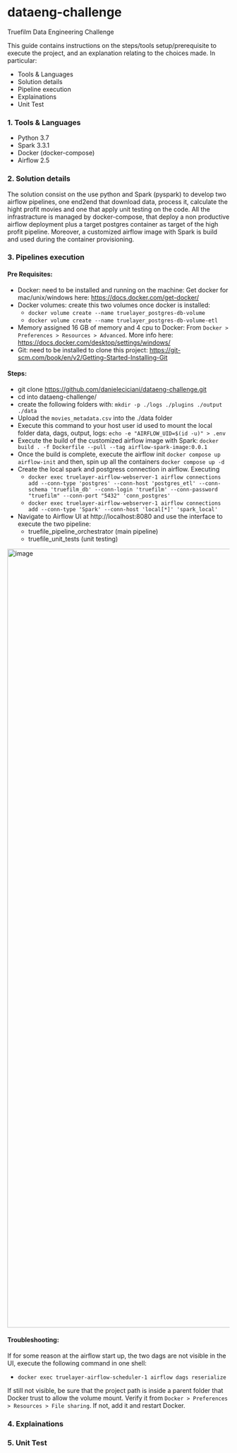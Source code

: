 # dataeng-challenge
Truefilm Data Engineering Challenge

This guide contains instructions on the steps/tools setup/prerequisite to execute the project, and an explanation relating to the choices made.
In particular:

* Tools & Languages
* Solution details
* Pipeline execution
* Explainations
* Unit Test
 
### **1. Tools & Languages**

* Python 3.7
* Spark 3.3.1
* Docker (docker-compose)
* Airflow 2.5


### **2. Solution details**
The solution consist on the use python and Spark (pyspark) to develop two airflow pipelines, one end2end that download data, process it, calculate the  hight profit movies and one that apply unit testing on the code.
All the infrastracture is managed by docker-compose, that deploy a non productive airflow deployment plus a target postgres container as target of the high profit pipeline. Moreover, a customized airflow image with Spark is build and used during the container provisioning.


### **3. Pipelines execution**
#### Pre Requisites:
* Docker: need to be installed and running on the machine: Get docker for mac/unix/windows here: https://docs.docker.com/get-docker/
* Docker volumes: create this two volumes once docker is installed:
	 - `docker volume create --name truelayer_postgres-db-volume`
  - `docker volume create --name truelayer_postgres-db-volume-etl`
* Memory assigned 16 GB of memory and 4 cpu to Docker: From `Docker > Preferences > Resources > Advanced`. More info here: https://docs.docker.com/desktop/settings/windows/
* Git: need to be installed to clone this project: https://git-scm.com/book/en/v2/Getting-Started-Installing-Git

#### Steps:
* git clone https://github.com/danieleciciani/dataeng-challenge.git
* cd into dataeng-challenge/
* create the following folders with: `mkdir -p ./logs ./plugins ./output ./data`
* Upload the `movies_metadata.csv` into the ./data folder
* Execute this command to your host user id used to mount the local folder data, dags, output, logs: `echo -e "AIRFLOW_UID=$(id -u)" > .env`
* Execute the build of the customized airflow image with Spark: `docker build . -f Dockerfile --pull --tag airflow-spark-image:0.0.1`
* Once the build is complete, execute the airflow init `docker compose up airflow-init` and then, spin up all the containers `docker compose up -d`
* Create the local spark and postgress connection in airflow. Executing
  - `docker exec truelayer-airflow-webserver-1 airflow connections add --conn-type 'postgres' --conn-host 'postgres_etl' --conn-schema 'truefilm_db' --conn-login 'truefilm' --conn-password "truefilm" --conn-port "5432" 'conn_postgres'`
  - `docker exec truelayer-airflow-webserver-1 airflow connections add --conn-type 'Spark' --conn-host 'local[*]' 'spark_local'`
* Navigate to Airflow UI at http://localhost:8080 and use the interface to execute the two pipeline:
  -  truefile_pipeline_orchestrator (main pipeline)
  -  truefile_unit_tests (unit testing)

<img width="1765" alt="image" src="https://user-images.githubusercontent.com/28576091/210083584-b9a34711-1957-4d24-a40b-8788366096da.png">


#### Troubleshooting:
If for some reason at the airflow start up, the two dags are not visible in the UI, execute the following command in one shell:
* `docker exec truelayer-airflow-scheduler-1 airflow dags reserialize`

If still not visible, be sure that the project path is inside a parent folder that Docker trust to allow the volume mount. Verify it from `Docker > Preferences > Resources > File sharing`. If not, add it and restart Docker.



### **4. Explainations**



### **5. Unit Test**




